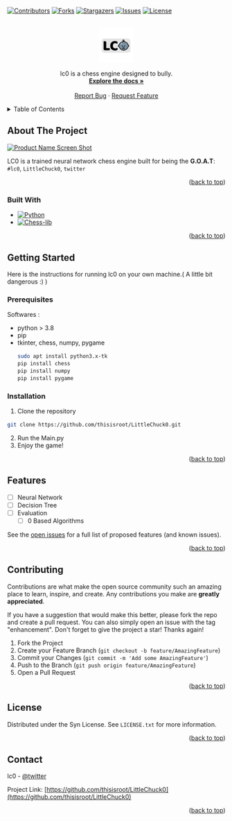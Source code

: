 
<a name="readme-top"></a>
<!-- PROJECT SHIELDS -->
[![Contributors][contributors-shield]][contributors-url]
[![Forks][forks-shield]][forks-url]
[![Stargazers][stars-shield]][stars-url]
[![Issues][issues-shield]][issues-url]
[![License][license-shield]][license-url]
<!-- PROJECT LOGO -->
<br />
<div align="center">
  <a href="https://github.com/thisisroot/LittleChuck0">
    <img src="images/logo.png" alt="Logo" width="80" height="80">
  </a>

  <p align="center">
    lc0 is a chess engine designed to bully.
    <br />
    <a href="https://github.com/thisisroot/LittleChuck0"><strong>Explore the docs »</strong></a>
    <br />
    <br />
    <a href="https://github.com/thisisroot/LittleChuck0/issues">Report Bug</a>
    ·
    <a href="https://github.com/thisisroot/LittleChuck0/issues">Request Feature</a>
  </p>
</div>



<!-- TABLE OF CONTENTS -->
<details>
  <summary>Table of Contents</summary>
  <ol>
    <li>
      <a href="#about-the-project">About The Project</a>
      <ul>
        <li><a href="#built-with">Built With</a></li>
      </ul>
    </li>
    <li>
      <a href="#getting-started">Getting Started</a>
      <ul>
        <li><a href="#prerequisites">Prerequisites</a></li>
        <li><a href="#installation">Installation</a></li>
      </ul>
    </li>
    <li><a href="#features">Features</a></li>
    <li><a href="#contributing">Contributing</a></li>
    <li><a href="#license">License</a></li>
    <li><a href="#contact">Contact</a></li>
  </ol>
</details>



<!-- ABOUT THE PROJECT -->
## About The Project

[![Product Name Screen Shot][product-screenshot]](https://example.com)

LC0 is a trained neural network chess engine built for being the **G.O.A.T**: `#lc0`, `LittleChuck0`, `twitter`

<p align="right">(<a href="#readme-top">back to top</a>)</p>



### Built With

* [![Python][Python.org]][Python-url]
* [![Chess-lib][python-chess]][Chess-url]

<p align="right">(<a href="#readme-top">back to top</a>)</p>



<!-- GETTING STARTED -->
## Getting Started
Here is the instructions for running lc0 on your own machine.( A little bit dangerous :) )

### Prerequisites

Softwares : 
* python > 3.8
* pip
* tkinter, chess, numpy, pygame
  ```sh
  sudo apt install python3.x-tk
  pip install chess
  pip install numpy
  pip install pygame
  ```

### Installation

1. Clone the repository
```sh
git clone https://github.com/thisisroot/LittleChuck0.git
```
2. Run the Main.py
3. Enjoy the game!
   

<p align="right">(<a href="#readme-top">back to top</a>)</p>



<!-- FEATURES -->
## Features

- [ ] Neural Network
- [ ] Decision Tree
- [ ] Evaluation
    - [ ] 0 Based Algorithms

See the [open issues](https://github.com/thisisroot/LittleChuck0/issues) for a full list of proposed features (and known issues).

<p align="right">(<a href="#readme-top">back to top</a>)</p>



<!-- CONTRIBUTING -->
## Contributing

Contributions are what make the open source community such an amazing place to learn, inspire, and create. Any contributions you make are **greatly appreciated**.

If you have a suggestion that would make this better, please fork the repo and create a pull request. You can also simply open an issue with the tag "enhancement".
Don't forget to give the project a star! Thanks again!

1. Fork the Project
2. Create your Feature Branch (`git checkout -b feature/AmazingFeature`)
3. Commit your Changes (`git commit -m 'Add some AmazingFeature'`)
4. Push to the Branch (`git push origin feature/AmazingFeature`)
5. Open a Pull Request

<p align="right">(<a href="#readme-top">back to top</a>)</p>



<!-- LICENSE -->
## License

Distributed under the Syn License. See `LICENSE.txt` for more information.

<p align="right">(<a href="#readme-top">back to top</a>)</p>



<!-- CONTACT -->
## Contact

lc0 - [@twitter](https://twitter.com/twitter)

Project Link: [https://github.com/thisisroot/LittleChuck0](https://github.com/thisisroot/LittleChuck0)

<p align="right">(<a href="#readme-top">back to top</a>)</p>


<!-- MARKDOWN LINKS & IMAGES -->
[contributors-shield]: https://img.shields.io/github/contributors/thisisroot/LittleChuck0.svg?style=for-the-badge
[contributors-url]: https://github.com/thisisroot/LittleChuck0/graphs/contributors
[forks-shield]: https://img.shields.io/github/forks/thisisroot/LittleChuck0.svg?style=for-the-badge
[forks-url]: https://github.com/thisisroot/LittleChuck0/network/members
[stars-shield]: https://img.shields.io/github/stars/thisisroot/LittleChuck0.svg?style=for-the-badge
[stars-url]: https://github.com/thisisroot/LittleChuck0/stargazers
[issues-shield]: https://img.shields.io/github/issues/thisisroot/LittleChuck0.svg?style=for-the-badge
[issues-url]: https://github.com/thisisroot/LittleChuck0/issues
[license-shield]: https://img.shields.io/github/license/thisisroot/LittleChuck0.svg?style=for-the-badge
[license-url]: https://github.com/thisisroot/LittleChuck0/blob/master/LICENSE.txt
[linkedin-shield]: https://img.shields.io/badge/-LinkedIn-black.svg?style=for-the-badge&logo=linkedin&colorB=555
[linkedin-url]: https://linkedin.com/in/
[product-screenshot]: https://www.gamespot.com/a/uploads/original/1557/15576725/3818089-curse-of-chucky.jpeg
[Python.org]: https://img.shields.io/badge/Python-35495E?style=for-the-badge&logo=python&logoColor=00000
[Python-url]: https://python.org/
[Chess-url]: https://python-chess.readthedocs.io/en/latest/#
[python-chess]: https://img.shields.io/badge/Chess-20232A?style=for-the-badge&logo=lichess&logoColor=00000
